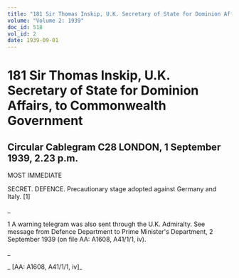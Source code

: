 ```yaml
---
title: "181 Sir Thomas Inskip, U.K. Secretary of State for Dominion Affairs, to Commonwealth Government"
volume: "Volume 2: 1939"
doc_id: 518
vol_id: 2
date: 1939-09-01
---
```


# 181 Sir Thomas Inskip, U.K. Secretary of State for Dominion Affairs, to Commonwealth Government

## Circular Cablegram C28 LONDON, 1 September 1939, 2.23 p.m.

MOST IMMEDIATE

SECRET. DEFENCE. Precautionary stage adopted against Germany and Italy. [1]

_

1 A warning telegram was also sent through the U.K. Admiralty. See message from Defence Department to Prime Minister's Department, 2 September 1939 (on file AA: A1608, A41/1/1, iv).

_

_ [AA: A1608, A41/1/1, iv]_
